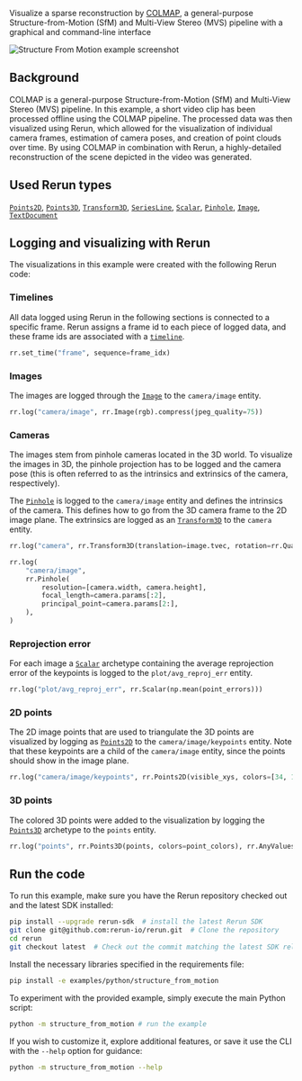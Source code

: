 <!--[metadata]
title = "Structure from motion"
tags = ["2D", "3D", "COLMAP", "Pinhole camera", "Time series"]
thumbnail = "https://static.rerun.io/structure-from-motion/af24e5e8961f46a9c10399dbc31b6611eea563b4/480w.png"
thumbnail_dimensions = [480, 480]
channel = "main"
build_args = ["--dataset=colmap_fiat", "--resize=800x600"]
-->

Visualize a sparse reconstruction by [COLMAP](https://colmap.github.io/index.html), a general-purpose Structure-from-Motion (SfM) and Multi-View Stereo (MVS) pipeline with a graphical and command-line interface

<picture data-inline-viewer="examples/structure_from_motion">
  <source media="(max-width: 480px)" srcset="https://static.rerun.io/structure_from_motion/b17f8824291fa1102a4dc2184d13c91f92d2279c/480w.png">
  <source media="(max-width: 768px)" srcset="https://static.rerun.io/structure_from_motion/b17f8824291fa1102a4dc2184d13c91f92d2279c/768w.png">
  <source media="(max-width: 1024px)" srcset="https://static.rerun.io/structure_from_motion/b17f8824291fa1102a4dc2184d13c91f92d2279c/1024w.png">
  <source media="(max-width: 1200px)" srcset="https://static.rerun.io/structure_from_motion/b17f8824291fa1102a4dc2184d13c91f92d2279c/1200w.png">
  <img src="https://static.rerun.io/structure_from_motion/b17f8824291fa1102a4dc2184d13c91f92d2279c/full.png" alt="Structure From Motion example screenshot">
</picture>

## Background

COLMAP is a general-purpose Structure-from-Motion (SfM) and Multi-View Stereo (MVS) pipeline.
In this example, a short video clip has been processed offline using the COLMAP pipeline.
The processed data was then visualized using Rerun, which allowed for the visualization of individual camera frames, estimation of camera poses, and creation of point clouds over time.
By using COLMAP in combination with Rerun, a highly-detailed reconstruction of the scene depicted in the video was generated.

## Used Rerun types

[`Points2D`](https://www.rerun.io/docs/reference/types/archetypes/points2d), [`Points3D`](https://www.rerun.io/docs/reference/types/archetypes/points3d), [`Transform3D`](https://www.rerun.io/docs/reference/types/archetypes/transform3d), [`SeriesLine`](https://www.rerun.io/docs/reference/types/archetypes/series_line), [`Scalar`](https://www.rerun.io/docs/reference/types/archetypes/scalar), [`Pinhole`](https://www.rerun.io/docs/reference/types/archetypes/pinhole), [`Image`](https://www.rerun.io/docs/reference/types/archetypes/image), [`TextDocument`](https://www.rerun.io/docs/reference/types/archetypes/text_document)

## Logging and visualizing with Rerun

The visualizations in this example were created with the following Rerun code:

### Timelines

All data logged using Rerun in the following sections is connected to a specific frame.
Rerun assigns a frame id to each piece of logged data, and these frame ids are associated with a [`timeline`](https://www.rerun.io/docs/concepts/timelines).

 ```python
rr.set_time("frame", sequence=frame_idx)
 ```

### Images
The images are logged through the [`Image`](https://www.rerun.io/docs/reference/types/archetypes/image) to the `camera/image` entity.

```python
rr.log("camera/image", rr.Image(rgb).compress(jpeg_quality=75))
```

### Cameras
The images stem from pinhole cameras located in the 3D world. To visualize the images in 3D, the pinhole projection has
to be logged and the camera pose (this is often referred to as the intrinsics and extrinsics of the camera,
respectively).

The [`Pinhole`](https://www.rerun.io/docs/reference/types/archetypes/pinhole) is logged to the `camera/image` entity and defines the intrinsics of the camera.
This defines how to go from the 3D camera frame to the 2D image plane. The extrinsics are logged as an
[`Transform3D`](https://www.rerun.io/docs/reference/types/archetypes/transform3d) to the `camera` entity.

```python
rr.log("camera", rr.Transform3D(translation=image.tvec, rotation=rr.Quaternion(xyzw=quat_xyzw), relation=rr.TransformRelation.ChildFromParent))
```

```python
rr.log(
    "camera/image",
    rr.Pinhole(
        resolution=[camera.width, camera.height],
        focal_length=camera.params[:2],
        principal_point=camera.params[2:],
    ),
)
```

### Reprojection error
For each image a [`Scalar`](https://www.rerun.io/docs/reference/types/archetypes/scalar) archetype containing the average reprojection error of the keypoints is logged to the
`plot/avg_reproj_err` entity.

```python
rr.log("plot/avg_reproj_err", rr.Scalar(np.mean(point_errors)))
```

### 2D points
The 2D image points that are used to triangulate the 3D points are visualized by logging as [`Points2D`](https://www.rerun.io/docs/reference/types/archetypes/points2d)
to the `camera/image/keypoints` entity. Note that these keypoints are a child of the
`camera/image` entity, since the points should show in the image plane.

```python
rr.log("camera/image/keypoints", rr.Points2D(visible_xys, colors=[34, 138, 167]))
```

### 3D points
The colored 3D points were added to the visualization by logging the [`Points3D`](https://www.rerun.io/docs/reference/types/archetypes/points3d) archetype to the `points` entity.
```python
rr.log("points", rr.Points3D(points, colors=point_colors), rr.AnyValues(error=point_errors))
```

## Run the code
To run this example, make sure you have the Rerun repository checked out and the latest SDK installed:
```bash
pip install --upgrade rerun-sdk  # install the latest Rerun SDK
git clone git@github.com:rerun-io/rerun.git  # Clone the repository
cd rerun
git checkout latest  # Check out the commit matching the latest SDK release
```
Install the necessary libraries specified in the requirements file:
```bash
pip install -e examples/python/structure_from_motion
```
To experiment with the provided example, simply execute the main Python script:
```bash
python -m structure_from_motion # run the example
```
If you wish to customize it, explore additional features, or save it use the CLI with the `--help` option for guidance:
```bash
python -m structure_from_motion --help
```
